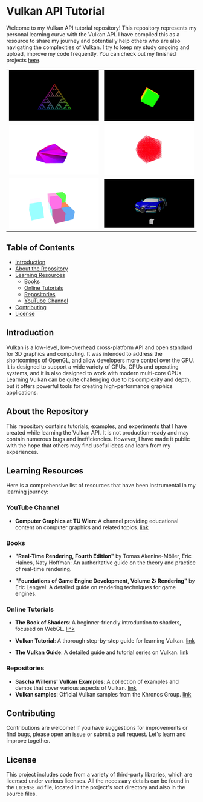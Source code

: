 # Vulkan API Tutorial

Welcome to my Vulkan API tutorial repository! This repository represents my personal learning curve with the Vulkan API. I have compiled this as a resource to share my journey and potentially help others who are also navigating the complexities of Vulkan. I try to keep my study ongoing and upload, improve my code frequently. You can check out my finished projects [here](https://github.com/szabo-krisztian/VkTutorial/tree/master/code/finished-projects).

<p align="center">
  <table style="border-collapse: collapse;">
    <tr>
      <td>
        <a href="https://github.com/szabo-krisztian/VkTutorial/tree/master/code/finished-projects/sierpinski-triangle" target="_blank">
          <img src="https://github.com/szabo-krisztian/VkTutorial/blob/master/images/fractal.png?raw=true" width="400" alt="Fractal"/>
        </a>
      </td>
      <td>
        <a href="https://github.com/szabo-krisztian/VkTutorial/tree/master/code/finished-projects/rotating-cube" target="_blank">
          <img src="https://github.com/szabo-krisztian/VkTutorial/blob/master/images/spinning_cube.gif" width="400" alt="Spinning Cube"/>
        </a>
      </td>
    </tr>
    <tr>
      <td>
        <a href="https://github.com/szabo-krisztian/VkTutorial/tree/master/code/finished-projects/mesh-shooter" target="_blank">
          <img src="https://github.com/szabo-krisztian/VkTutorial/blob/master/images/mesh_shooter.gif" width="400" alt="Mesh Shooter"/>
        </a>
      </td>
      <td>
        <a href="https://github.com/szabo-krisztian/VkTutorial/tree/master/code/finished-projects/mesh-division" target="_blank">
          <img src="https://github.com/szabo-krisztian/VkTutorial/blob/master/images/icosahedron.gif" width="400" alt="Icosahedron"/>
        </a>
      </td>
    </tr>
    <tr>
      <td>
        <a href="https://github.com/szabo-krisztian/VkTutorial/tree/master/code/finished-projects/cube-builder" target="_blank">
          <img src="https://github.com/szabo-krisztian/VkTutorial/blob/master/images/cube_builder.gif" width="300" alt="Cube Builder"/>
        </a>
      </td>
      <td>
        <a href="https://github.com/szabo-krisztian/VkTutorial/tree/master/code/finished-projects/model-loading" target="_blank">
          <img src="https://github.com/szabo-krisztian/VkTutorial/blob/master/images/bugatti.gif" width="300" alt="Bugatti"/>
        </a>
      </td>
    </tr>
  </table>
</p>

## Table of Contents
- [Introduction](#introduction)
- [About the Repository](#about-the-repository)
- [Learning Resources](#learning-resources)
  - [Books](#books)
  - [Online Tutorials](#online-tutorials)
  - [Repositories](#repositories)
  - [YouTube Channel](#youtube-channel)
- [Contributing](#contributing)
- [License](#license)

## Introduction

Vulkan is a low-level, low-overhead cross-platform API and open standard for 3D graphics and computing. It was intended to address the shortcomings of OpenGL, and allow developers more control over the GPU. It is designed to support a wide variety of GPUs, CPUs and operating systems, and it is also designed to work with modern multi-core CPUs. Learning Vulkan can be quite challenging due to its complexity and depth, but it offers powerful tools for creating high-performance graphics applications. 

## About the Repository

This repository contains tutorials, examples, and experiments that I have created while learning the Vulkan API. It is not production-ready and may contain numerous bugs and inefficiencies. However, I have made it public with the hope that others may find useful ideas and learn from my experiences.

## Learning Resources

Here is a comprehensive list of resources that have been instrumental in my learning journey:

### YouTube Channel
- **Computer Graphics at TU Wien**: A channel providing educational content on computer graphics and related topics. [link](https://www.youtube.com/@cgtuwien)

### Books
- **"Real-Time Rendering, Fourth Edition"** by Tomas Akenine-Möller, Eric Haines, Naty Hoffman: An authoritative guide on the theory and practice of real-time rendering.

- **"Foundations of Game Engine Development, Volume 2: Rendering"** by Eric Lengyel: A detailed guide on rendering techniques for game engines.

### Online Tutorials
- **The Book of Shaders**: A beginner-friendly introduction to shaders, focused on WebGL. [link](https://thebookofshaders.com/)

- **Vulkan Tutorial**: A thorough step-by-step guide for learning Vulkan. [link](https://vulkan-tutorial.com/)

- **The Vulkan Guide**: A detailed guide and tutorial series on Vulkan. [link](https://vkguide.dev/)

### Repositories
- **Sascha Willems' Vulkan Examples**: A collection of examples and demos that cover various aspects of Vulkan. [link](https://github.com/SaschaWillems/Vulkan)
- **Vulkan samples**: Official Vulkan samples from the Khronos Group. [link](https://github.com/KhronosGroup/Vulkan-Samples)

## Contributing

Contributions are welcome! If you have suggestions for improvements or find bugs, please open an issue or submit a pull request. Let's learn and improve together.

## License

This project includes code from a variety of third-party libraries, which are licensed under various licenses. All the necessary details can be found in the `LICENSE.md` file, located in the project's root directory and also in the source files.
